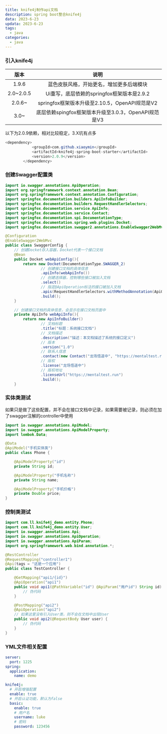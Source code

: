 ```yaml
---
title: knife4j制作api文档
description: spring boot整合knife4j
data: 2023-6-23
updata: 2023-6-23
tags: 
  - java
categories:
  - java
---
```


### 引入knife4j

|   版本    |                         说明                         |
| :-------: | :--------------------------------------------------: |
|   1.9.6   |       蓝色皮肤风格，开始更名，增加更多后端模块       |
| 2.0~2.0.5 |      Ui重写，底层依赖的springfox框架版本是2.9.2      |
|  2.0.6~   |    springfox框架版本升级至2.10.5，OpenAPI规范是V2    |
|   3.0~    | 底层依赖spingfox框架版本升级至3.0.3，OpenAPI规范是V3 |

以下为2.0.9依赖，相对比较稳定，3.X坑有点多

```java
<dependency>
            <groupId>com.github.xiaoymin</groupId>
            <artifactId>knife4j-spring-boot-starter</artifactId>
            <version>2.0.9</version>
        </dependency>
```

### 创建Swagger配置类

```java
import io.swagger.annotations.ApiOperation;
import org.springframework.context.annotation.Bean;
import org.springframework.context.annotation.Configuration;
import springfox.documentation.builders.ApiInfoBuilder;
import springfox.documentation.builders.RequestHandlerSelectors;
import springfox.documentation.service.ApiInfo;
import springfox.documentation.service.Contact;
import springfox.documentation.spi.DocumentationType;
import springfox.documentation.spring.web.plugins.Docket;
import springfox.documentation.swagger2.annotations.EnableSwagger2WebMvc;

@Configuration
@EnableSwagger2WebMvc
public class SwaggerConfig {
    // 创建Docket存入容器，Docket代表一个接口文档
    @Bean
    public Docket webApiConfig(){
        return new Docket(DocumentationType.SWAGGER_2)
                // 创建接口文档的具体信息
                .apiInfo(webApiInfo())
                // 创建选择器，控制哪些接口被加入文档
                .select()
                // 指定@ApiOperation标注的接口被加入文档
                .apis(RequestHandlerSelectors.withMethodAnnotation(ApiOperation.class))
                .build();
    }

    // 创建接口文档的具体信息，会显示在接口文档页面中
    private ApiInfo webApiInfo(){
        return new ApiInfoBuilder()
                // 文档标题
                .title("标题：系统接口文档")
                // 文档描述
                .description("描述：本文档描述了系统的接口定义")
                // 版本
                .version("1.0")
                // 联系人信息
                .contact(new Contact("龙场悟道中", "https://mentaltest.run", "mentaltest1225@gmail.com"))
                // 版权
                .license("龙场悟道中")
                // 版权地址
                .licenseUrl("https://mentaltest.run")
                .build();
    }
```

### 实体类测试

如果只是做了这些配置，并不会在接口文档中记录，如果需要被记录，则必须在加了swagger注解的controller中使用

```java
import io.swagger.annotations.ApiModel;
import io.swagger.annotations.ApiModelProperty;
import lombok.Data;

@Data
@ApiModel("手机实体类")
public class Phone {

    @ApiModelProperty("id")
    private String id;

    @ApiModelProperty("手机名称")
    private String name;

    @ApiModelProperty("手机价格")
    private Double price;
}
```

### 控制类测试

```java
import com.ll.knife4j_demo.entity.Phone;
import com.ll.knife4j_demo.entity.User;
import io.swagger.annotations.Api;
import io.swagger.annotations.ApiOperation;
import io.swagger.annotations.ApiParam;
import org.springframework.web.bind.annotation.*;

@RestController
@RequestMapping("controller1")
@Api(tags = "这是一个应用")
public class TestController {

    @GetMapping("api1/{id}")
    @ApiOperation("api1")
    public void api1(@PathVariable("id") @ApiParam("用户id") String id){
        // 伪代码
    }

    @PostMapping("api2")
    @ApiOperation("api2")
    // 如果这里没有引入User类，则不会在文档中出现User
    public void api2(@RequestBody User user) {
        // 伪代码
    }
}

```

### YML文件相关配置

```yml
server:
  port: 1225
spring:
  application:
    name: demo

knife4j:
  # 开启增强配置
  enable: true
  # 开启认证功能，默认为false
  basic:
    enable: true
    # 用户名
    username: luke
    # 密码
    password: 123456
```

